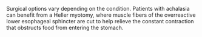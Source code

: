 Surgical options vary depending on the condition. Patients with achalasia can benefit from a Heller myotomy, where muscle fibers of the overreactive lower esophageal sphincter are cut to help relieve the constant contraction that obstructs food from entering the stomach.